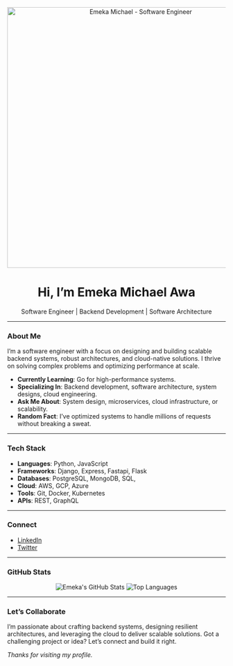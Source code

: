 <div align="center">
  <img src="https://github.com/MictovicDev/MictovicDev/raw/main/assets/header.gif" alt="Emeka Michael - Software Engineer" width="600"/>
  <h1>Hi, I’m Emeka Michael Awa</h1>
  <p>Software Engineer | Backend Development | Software Architecture</p>
</div>

---

### About Me

I’m a software engineer with a focus on designing and building scalable backend systems, robust architectures, and cloud-native solutions. I thrive on solving complex problems and optimizing performance at scale.

- **Currently Learning**: Go for high-performance systems.  
- **Specializing In**: Backend development, software architecture, system designs, cloud engineering.  
- **Ask Me About**: System design, microservices, cloud infrastructure, or scalability.  
- **Random Fact**: I’ve optimized systems to handle millions of requests without breaking a sweat.  

---

### Tech Stack

- **Languages**: Python, JavaScript  
- **Frameworks**: Django, Express, Fastapi, Flask  
- **Databases**: PostgreSQL, MongoDB, SQL, 
- **Cloud**: AWS, GCP, Azure  
- **Tools**: Git, Docker, Kubernetes 
- **APIs**: REST, GraphQL  

---

### Connect

- [LinkedIn](https://www.linkedin.com/in/emeka-michael-2059a3230/)  
- [Twitter](https://twitter.com/Mictovic_)  

---

### GitHub Stats

<div align="center">
  <img src="https://github-readme-stats.vercel.app/api?username=MictovicDev&show_icons=true&theme=dark" alt="Emeka's GitHub Stats" />
  <img src="https://github-readme-stats.vercel.app/api/top-langs/?username=MictovicDev&layout=compact&theme=dark" alt="Top Languages" />
</div>

---

### Let’s Collaborate

I’m passionate about crafting backend systems, designing resilient architectures, and leveraging the cloud to deliver scalable solutions. Got a challenging project or idea? Let’s connect and build it right.

*Thanks for visiting my profile.*
